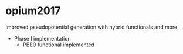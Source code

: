 # opium2017
Improved pseudopotential generation with hybrid functionals and more
* Phase I implementation
  -  PBE0 functional implemented
